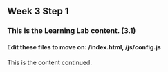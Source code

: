 ## Week 3 Step 1

### This is the Learning Lab content. (3.1)

#### Edit these files to move on: /index.html, /js/config.js

This is the content continued.

